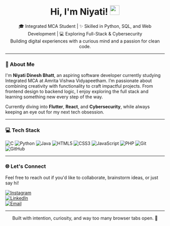 <h1 align="center">Hi, I'm Niyati! <img src="https://emojis.slackmojis.com/emojis/images/1536351075/4594/blob-wave.gif" width="30"/></h1>
<p align="center">
  🎓 Integrated MCA Student | ✨ Skilled in Python, SQL, and Web Development | 💻 Exploring Full-Stack & Cybersecurity <br>
  Building digital experiences with a curious mind and a passion for clean code.
</p>

---

### 💫 About Me

I'm **Niyati Dinesh Bhatt**, an aspiring software developer currently studying Integrated MCA at Amrita Vishwa Vidyapeetham. I’m passionate about combining creativity with functionality to craft impactful projects. From frontend design to backend logic, I enjoy exploring the full stack and learning something new every step of the way.

Currently diving into **Flutter**, **React**, and **Cybersecurity**, while always keeping an eye out for my next tech obsession.

---

### 💻 Tech Stack

![C](https://img.shields.io/badge/C-%2300599C.svg?&style=flat-square&logo=c&logoColor=white)
![Python](https://img.shields.io/badge/Python-3670A0?&style=flat-square&logo=python&logoColor=ffdd54)
![Java](https://img.shields.io/badge/Java-%23ED8B00.svg?&style=flat-square&logo=openjdk&logoColor=white)
![HTML5](https://img.shields.io/badge/HTML5-%23E34F26.svg?&style=flat-square&logo=html5&logoColor=white)
![CSS3](https://img.shields.io/badge/CSS3-%231572B6.svg?&style=flat-square&logo=css3&logoColor=white)
![JavaScript](https://img.shields.io/badge/JavaScript-%23F7DF1E.svg?&style=flat-square&logo=javascript&logoColor=black)
![PHP](https://img.shields.io/badge/PHP-%23777BB4.svg?&style=flat-square&logo=php&logoColor=white)
![Git](https://img.shields.io/badge/Git-%23F05033.svg?&style=flat-square&logo=git&logoColor=white)
![GitHub](https://img.shields.io/badge/GitHub-%23121011.svg?&style=flat-square&logo=github&logoColor=white)

---

### 🌐 Let's Connect

Feel free to reach out if you'd like to collaborate, brainstorm ideas, or just say hi!

[![Instagram](https://img.shields.io/badge/@niyati_d_bhatt-%23E4405F.svg?&style=for-the-badge&logo=Instagram&logoColor=white)](https://www.instagram.com/niyati_d_bhatt)  
[![LinkedIn](https://img.shields.io/badge/LinkedIn-%230077B5.svg?&style=for-the-badge&logo=linkedin&logoColor=white)](https://www.linkedin.com/in/niyati-dinesh-bhatt-74a989239/)  
[![Email](https://img.shields.io/badge/Gmail-D14836?style=for-the-badge&logo=gmail&logoColor=white)](mailto:niyati2dinesh@gmail.com)

---


<p align="center">
  Built with intention, curiosity, and way too many browser tabs open. 🌸
</p>
